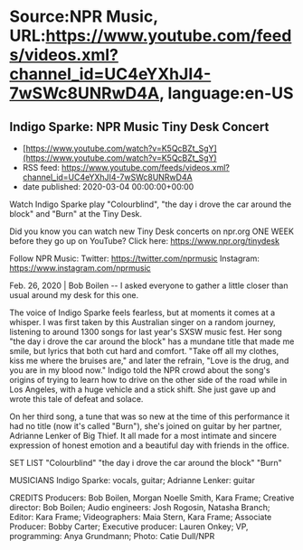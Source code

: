 # Source:NPR Music, URL:https://www.youtube.com/feeds/videos.xml?channel_id=UC4eYXhJI4-7wSWc8UNRwD4A, language:en-US

## Indigo Sparke: NPR Music Tiny Desk Concert
 - [https://www.youtube.com/watch?v=K5QcBZt_SgY](https://www.youtube.com/watch?v=K5QcBZt_SgY)
 - RSS feed: https://www.youtube.com/feeds/videos.xml?channel_id=UC4eYXhJI4-7wSWc8UNRwD4A
 - date published: 2020-03-04 00:00:00+00:00

Watch Indigo Sparke play "Colourblind", "the day i drove the car around the block" and "Burn" at the Tiny Desk.

Did you know you can watch new Tiny Desk concerts on npr.org ONE WEEK before they go up on YouTube? Click here: https://www.npr.org/tinydesk

Follow NPR Music:
Twitter: https://twitter.com/nprmusic
Instagram: https://www.instagram.com/nprmusic

Feb. 26, 2020 | Bob Boilen -- I asked everyone to gather a little closer than usual around my desk for this one.

The voice of Indigo Sparke feels fearless, but at moments it comes at a whisper. I was first taken by this Australian singer on a random journey, listening to around 1300 songs for last year's SXSW music fest. Her song "the day i drove the car around the block" has a mundane title that made me smile, but lyrics that both cut hard and comfort. "Take off all my clothes, kiss me where the bruises are," and later the refrain, "Love is the drug, and you are in my blood now." Indigo told the NPR crowd about the song's origins of trying to learn how to drive on the other side of the road while in Los Angeles, with a huge vehicle and a stick shift. She just gave up and wrote this tale of defeat and solace.

On her third song, a tune that was so new at the time of this performance it had no title (now it's called "Burn"), she's joined on guitar by her partner, Adrianne Lenker of Big Thief. It all made for a most intimate and sincere expression of honest emotion and a beautiful day with friends in the office.

SET LIST
"Colourblind"
"the day i drove the car around the block"
"Burn"

MUSICIANS
Indigo Sparke: vocals, guitar; Adrianne Lenker: guitar

CREDITS
Producers: Bob Boilen, Morgan Noelle Smith, Kara Frame; Creative director: Bob Boilen; Audio engineers: Josh Rogosin, Natasha Branch; Editor: Kara Frame; Videographers: Maia Stern, Kara Frame; Associate Producer: Bobby Carter; Executive producer: Lauren Onkey; VP, programming: Anya Grundmann; Photo: Catie Dull/NPR

